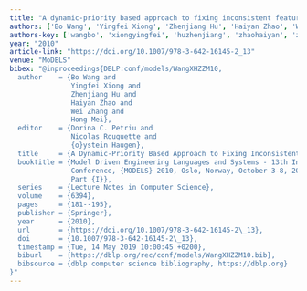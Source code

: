 ```yaml
---
title: "A dynamic-priority based approach to fixing inconsistent feature models"
authors: ['Bo Wang', 'Yingfei Xiong', 'Zhenjiang Hu', 'Haiyan Zhao', 'Wei Zhang 0004', 'Hong Mei']
authors-key: ['wangbo', 'xiongyingfei', 'huzhenjiang', 'zhaohaiyan', 'zhangwei', 'meihong']
year: "2010"
article-link: "https://doi.org/10.1007/978-3-642-16145-2_13"
venue: "MoDELS"
bibex: "@inproceedings{DBLP:conf/models/WangXHZZM10,
  author    = {Bo Wang and
               Yingfei Xiong and
               Zhenjiang Hu and
               Haiyan Zhao and
               Wei Zhang and
               Hong Mei},
  editor    = {Dorina C. Petriu and
               Nicolas Rouquette and
               {o}ystein Haugen},
  title     = {A Dynamic-Priority Based Approach to Fixing Inconsistent Feature Models},
  booktitle = {Model Driven Engineering Languages and Systems - 13th International
               Conference, {MODELS} 2010, Oslo, Norway, October 3-8, 2010, Proceedings,
               Part {I}},
  series    = {Lecture Notes in Computer Science},
  volume    = {6394},
  pages     = {181--195},
  publisher = {Springer},
  year      = {2010},
  url       = {https://doi.org/10.1007/978-3-642-16145-2\_13},
  doi       = {10.1007/978-3-642-16145-2\_13},
  timestamp = {Tue, 14 May 2019 10:00:45 +0200},
  biburl    = {https://dblp.org/rec/conf/models/WangXHZZM10.bib},
  bibsource = {dblp computer science bibliography, https://dblp.org}
}"
---
```

